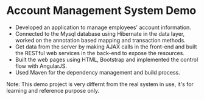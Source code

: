 # Account Management System Demo

- Developed an application to manage employees' account information.
- Connected to the Mysql database using Hibernate in the data layer, worked on the annotation based mapping and transaction methods. 
- Get data from the server by making AJAX calls in the front-end and built the RESTful web services in the back-end to expose the resources.
- Built the web pages using HTML, Bootstrap and implemented the control flow with AngularJS. 
- Used Maven for the dependency management and build process.

Note: This demo project is very differnt from the real system in use, it's for learning and reference purpose only.
